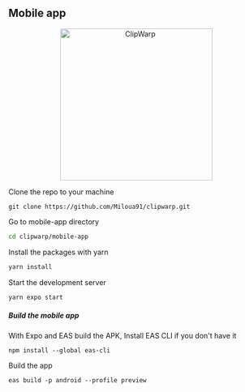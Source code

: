 ## Mobile app

<div align='center'>
   <img alt='ClipWarp' src='http://mokhincode.com/clipwarpMobile.png' width='300'/>
</div>

Clone the repo to your machine

``` git
git clone https://github.com/Miloua91/clipwarp.git
```

Go to mobile-app directory

``` sh
cd clipwarp/mobile-app
```

Install the packages with yarn

``` sh 
yarn install
```

Start the development server 

``` sh 
yarn expo start
```

##### Build the mobile app

With Expo and EAS build the APK, Install EAS CLI if you don't have it

``` 
npm install --global eas-cli
```

Build the app 

```
eas build -p android --profile preview
```
